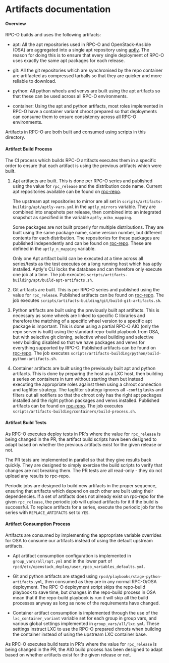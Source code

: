 # Artifacts documentation

#### Overview

RPC-O builds and uses the following artifacts:

* apt: All the apt repositories used in RPC-O and OpenStack-Ansible (OSA) are
  aggregated into a single apt repository using
  [aptly](https://www.aptly.info/). The reason for doing this is to ensure
  that every single deployment of RPC-O uses exactly the same apt packages
  for each release.

* git: All the git repositories which are synchronised by the repo container
  are artifacted as compressed tarballs so that they are quicker and more
  reliable to download.

* python: All python wheels and venvs are built using the apt artifacts so
  that these can be used across all RPC-O environments.

* container: Using the apt and python artifacts, most roles implemented in
  RPC-O have a container variant chroot prepared so that deployments can
  consume them to ensure consistency across all RPC-O environments.

Artifacts in RPC-O are both built and consumed using scripts in this
directory.

#### Artifact Build Process

The CI process which builds RPC-O artifacts executes them in a specific
order to ensure that each artifact is using the previous artifacts which
were built.

1. Apt artifacts are built. This is done per RPC-O series and published
   using the value for ``rpc_release`` and the distribution code name.
   Current apt repositories available can be found on
   [rpc-repo](http://rpc-repo.rackspace.com/apt-mirror/integrated/dists/).

   The upstream apt repositories to mirror are all set in
   ``scripts/artifacts-building/apt/aptly-vars.yml`` in the ``aptly_mirrors``
   variable. They are combined into snapshots per release, then combined into
   an integrated snapshot as specified in the variable ``aptly_miko_mapping``.

   Some packages are not built properly for multiple distributions. They are
   built using the same package name, same version number, but different
   contents for each distribution. The repositories for these packages are
   published independently and can be found on
   [rpc-repo](http://rpc-repo.rackspace.com/apt-mirror/independant/).
   These are defined in the ``aptly_n_mapping`` variable.

   Only one Apt artifact build can be executed at a time across all
   series/tests as the test executes on a long running host which has
   aptly installed. Aptly's CLI locks the database and can therefore only
   execute one job at a time. The job executes
   ``scripts/artifacts-building/apt/build-apt-artifacts.sh``.

2. Git artifacts are built. This is per RPC-O series and published using
   the value for ``rpc_release``. Published artifacts can be found on
   [rpc-repo](http://rpc-repo.rackspace.com/git-archives/). The job
   executes ``scripts/artifacts-building/git/build-git-artifacts.sh``.

3. Python artifacts are built using the previously built apt artifacts.
   This is necessary as some wheels are linked to specific C libraries
   and therefore the matching of a specific wheel version to a specific
   apt package is important. This is done using a partial RPC-O AIO (only
   the repo server is built) using the standard repo-build playbook from
   OSA, but with selective git cloning, selective wheel building and
   selective venv building disabled so that we have packages and venvs
   for everything supported by RPC-O. Published artifacts can be found
   on [rpc-repo](http://rpc-repo.rackspace.com/os-releases/). The job
   executes ``scripts/artifacts-building/python/build-python-artifacts.sh``.

4. Container artifacts are built using the previously built apt and python
   artifacts. This is done by preparing the host as a LXC host, then building
   a series on containers in turn without starting them but instead executing
   the appropriate roles against them using a chroot connection and tagfilter
   strategy. The tagfilter strategy ignores all ``-config`` tasks and filters
   out all notifiers so that the chroot only has the right apt packages
   installed and the right python packages and venvs installed. Published
   artifacts can be found on
   [rpc-repo](http://rpc-repo.rackspace.com/lxc-images/). The job executes
   ``scripts/artifacts-building/containers/build-process.sh``.


#### Artifact Build Tests

As RPC-O executes deploy tests in PR's where the value for ``rpc_release`` is
being changed in the PR, the artifact build scripts have been designed to
adapt based on whether the previous artifacts exist for the given release or
not.

The PR tests are implemented in parallel so that they give results back
quickly. They are designed to simply exercise the build scripts to verify
that changes are not breaking them. The PR tests are all read-only - they
do not upload any results to rpc-repo.

Periodic jobs are designed to build new artifacts in the proper sequence,
ensuring that artifacts which depend on each other are built using their
dependencies. If a set of artifacts does not already exist on rpc-repo
for the given ``rpc_release``, the periodic job will upload artifacts
for it if the build is successful. To replace artifacts for a series,
execute the periodic job for the series with ``REPLACE_ARTIFACTS`` set to
``YES``.

#### Artifact Consumption Process

Artifacts are consumed by implementing the appropriate variable overrides for
OSA to consume our artifacts instead of using the default upstream artifacts.

* Apt artifact consumption configuration is implemented in
  ``group_vars/all/apt.yml`` and in the lower part of
  ``rpcd/etc/openstack_deploy/user_rpco_variables_defaults.yml``.

* Git and python artifacts are staged using
  ``rpcd/playbooks/stage-python-artifacts.yml``, then consumed as they are in
  any normal RPC-O/OSA deployment. The RPC-O deployment script skips the
  repo-build playbook to save time, but changes in the repo-build process in
  OSA mean that if the repo-build playbook is run it will skip all the build
  processes anyway as long as none of the requirements have changed.

* Container artifact consumption is implemented through the use of the
  ``lxc_container_variant`` variable set for each group in group vars, and
  various global settings implemented in ``group_vars/all/lxc.yml``. These
  settings instruct LXC to use the RPC-O prepared chroots when building the
  container instead of using the upstream LXC container base.

As RPC-O executes build tests in PR's where the value for ``rpc_release`` is
being changed in the PR, the AIO build process has been designed to adapt
based on whether artifacts exist for the given release or not.

